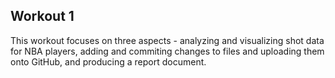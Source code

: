 ## Workout 1

This workout focuses on three aspects - analyzing and visualizing shot data for NBA players, adding and commiting changes to files and uploading them onto GitHub, and producing a report document. 
